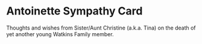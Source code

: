 # Antoinette Sympathy Card
Thoughts and wishes from Sister/Aunt Christine (a.k.a. Tina)
on the death of yet another young Watkins Family member.
